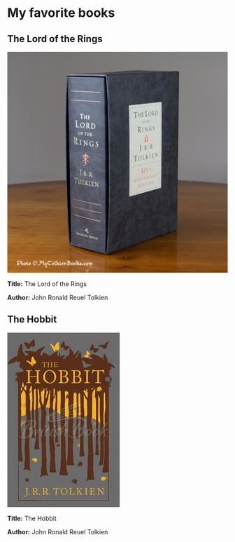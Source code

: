 # My favorite books

## The Lord of the Rings

![LOTR](img/lotr-us-50th.jpg)

**Title:** The Lord of the Rings

**Author:** John Ronald Reuel Tolkien

## The Hobbit

![Hobbit](img/the_hobbit.jpg)

**Title:** The Hobbit

**Author:** John Ronald Reuel Tolkien
